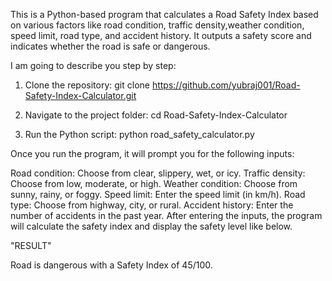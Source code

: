 This is a Python-based program that calculates a Road Safety Index based on various factors
like road condition, traffic density,weather condition, speed limit, road type, and accident
history. It outputs a safety score and indicates whether the road is safe or dangerous.



I am going to describe you step by step:


1. Clone the repository:
git clone https://github.com/yubraj001/Road-Safety-Index-Calculator.git

2. Navigate to the project folder:
cd Road-Safety-Index-Calculator

3. Run the Python script:
python road_safety_calculator.py


Once you run the program, it will prompt you for the following inputs:

Road condition: Choose from clear, slippery, wet, or icy.
Traffic density: Choose from low, moderate, or high.
Weather condition: Choose from sunny, rainy, or foggy.
Speed limit: Enter the speed limit (in km/h).
Road type: Choose from highway, city, or rural.
Accident history: Enter the number of accidents in the past year.
After entering the inputs, the program will calculate the safety index and display the safety level like below.


"RESULT"

Road is dangerous with a Safety Index of 45/100.

